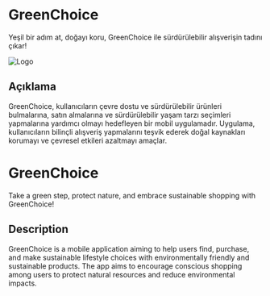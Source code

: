 # GreenChoice

Yeşil bir adım at, doğayı koru, GreenChoice ile sürdürülebilir alışverişin tadını çıkar!

![Logo](https://i.hizliresim.com/rkhnd9q.png)

## Açıklama

GreenChoice, kullanıcıların çevre dostu ve sürdürülebilir ürünleri bulmalarına, satın almalarına ve sürdürülebilir yaşam tarzı seçimleri yapmalarına yardımcı olmayı hedefleyen bir mobil uygulamadır. Uygulama, kullanıcıların bilinçli alışveriş yapmalarını teşvik ederek doğal kaynakları korumayı ve çevresel etkileri azaltmayı amaçlar.

# GreenChoice 

Take a green step, protect nature, and embrace sustainable shopping with GreenChoice!


## Description

GreenChoice is a mobile application aiming to help users find, purchase, and make sustainable lifestyle choices with environmentally friendly and sustainable products. The app aims to encourage conscious shopping among users to protect natural resources and reduce environmental impacts.

